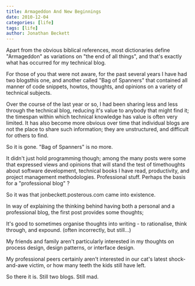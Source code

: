 ```yaml
---
title: Armageddon And New Beginnings
date: 2010-12-04
categories: [life]
tags: [life]
author: Jonathan Beckett
---
```


Apart from the obvious biblical references, most dictionaries define "Armageddon" as variations on "the end of all things", and that's exactly what has occurred for my technical blog.

For those of you that were not aware, for the past several years I have had two blogsthis one, and another called "Bag of Spanners" that contained all manner of code snippets, howtos, thoughts, and opinions on a variety of technical subjects.

Over the course of the last year or so, I had been sharing less and less through the technical blog, reducing it's value to anybody that might find it; the timespan within which technical knowledge has value is often very limited. It has also become more obvious over time that individual blogs are not the place to share such information; they are unstructured, and difficult for others to find.

So it is gone. "Bag of Spanners" is no more.

It didn't just hold programming though; among the many posts were some that expressed views and opinions that will stand the test of timethoughts about software development, technical books I have read, productivity, and project management methodologies. Professional stuff. Perhaps the basis for a "professional blog" ?

So it was that jonbeckett.posterous.com came into existence.

In way of explaining the thinking behind having both a personal and a professional blog, the first post provides some thoughts;

It's good to sometimes organise thoughts into writing - to rationalise, think through, and expound. (often incorrectly, but still...)

My friends and family aren't particularly interested in my thoughts on process design, design patterns, or interface design.

My professional peers certainly aren't interested in our cat's latest shock-and-awe victim, or how many teeth the kids still have left.

So there it is. Still two blogs. Still mad.